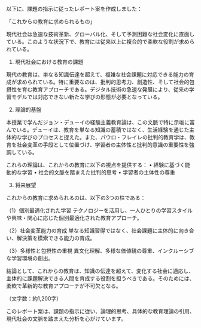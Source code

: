 以下に、課題の指示に従ったレポート案を作成しました：

「これからの教育に求められるもの」

現代社会は急速な技術革新、グローバル化、そして予測困難な社会変化に直面している。このような状況下で、教育には従来以上に複合的で柔軟な役割が求められている。

1. 現代社会における教育の課題

現代の教育は、単なる知識伝達を超えて、複雑な社会課題に対応できる能力の育成が求められている。特に重要なのは、批判的思考力、創造性、そして社会的包摂性を育む教育アプローチである。デジタル技術の急速な発展により、従来の学習モデルでは対応できない新たな学びの形態が必要となっている。

2. 理論的基盤

本授業で学んだジョン・デューイの経験主義教育論は、この文脈で特に示唆に富んでいる。デューイは、教育を単なる知識の蓄積ではなく、生活経験を通じた主体的な学びのプロセスと捉えた。また、パウロ・フレイレの批判的教育学は、教育を社会変革の手段として位置づけ、学習者の主体性と批判的意識の重要性を強調している。

これらの理論は、これからの教育に以下の視点を提供する：
• 経験に基づく能動的な学習
• 社会的文脈を踏まえた批判的思考
• 学習者の主体性の尊重

3. 将来展望

これからの教育に求められるのは、以下の3つの柱である：

（1）個別最適化された学習
テクノロジーを活用し、一人ひとりの学習スタイルや興味・関心に応じた個別最適化された教育アプローチ。

（2）社会変革能力の育成
単なる知識習得ではなく、社会課題に主体的に向き合い、解決策を模索できる能力の育成。

（3）多様性と包摂性の重視
異文化理解、多様な価値観の尊重、インクルーシブな学習環境の創出。

結論として、これからの教育は、知識の伝達を超えて、変化する社会に適応し、主体的に課題解決できる人間を育成する役割を担うべきである。そのためには、柔軟で革新的な教育アプローチが不可欠となる。

（文字数：約1,200字）

このレポート案は、課題の指示に従い、論理的思考、具体的な教育理論の引用、現代社会の文脈を踏まえた分析を心がけています。